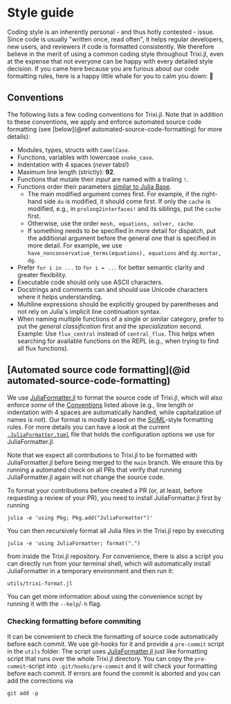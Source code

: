 # Style guide
Coding style is an inherently personal - and thus hotly contested - issue. Since code is
usually "written once, read often", it helps regular developers, new users, and reviewers if
code is formatted consistently. We therefore believe in the merit of using a common coding
style throughout Trixi.jl, even at the expense that not everyone can be happy with every
detailed style decision. If you came here because you are furious about our code formatting
rules, here is a happy little whale for you to calm you down: 🐳

## Conventions
The following lists a few coding conventions for Trixi.jl. Note that in addition to these
conventions, we apply and enforce automated source code formatting
(see [below](@ref automated-source-code-formatting) for more details):

  * Modules, types, structs with `CamelCase`.
  * Functions, variables with lowercase `snake_case`.
  * Indentation with 4 spaces (*never* tabs!)
  * Maximum line length (strictly): **92**.
  * Functions that mutate their *input* are named with a trailing `!`.
  * Functions order their parameters [similar to Julia Base](https://docs.julialang.org/en/v1/manual/style-guide/#Write-functions-with-argument-ordering-similar-to-Julia-Base-1).
    * The main modified argument comes first. For example, if the right-hand side `du` is modified, 
      it should come first. If only the `cache` is modified, e.g., in `prolong2interfaces!` 
      and its siblings, put the `cache` first.
    * Otherwise, use the order `mesh, equations, solver, cache`.
    * If something needs to be specified in more detail for dispatch, put the additional argument before the general one 
      that is specified in more detail. For example, we use `have_nonconservative_terms(equations), equations`
      and `dg.mortar, dg`.
  * Prefer `for i in ...` to `for i = ...` for better semantic clarity and greater flexibility.
  * Executable code should only use ASCII characters.
  * Docstrings and comments can and should use Unicode characters where it helps understanding.
  * Multiline expressions should be explicitly grouped by parentheses and not
    rely on Julia's implicit line continuation syntax.
  * When naming multiple functions of a single or similar category, prefer to put the
    *general classification* first and the *specialization* second. Example: Use `flux_central`
    instead of `central_flux`. This helps when searching for available functions on the REPL
    (e.g., when trying to find all flux functions).

## [Automated source code formatting](@id automated-source-code-formatting)
We use [JuliaFormatter.jl](https://github.com/domluna/JuliaFormatter.jl) to format the
source code of Trixi.jl, which will also enforce *some* of the [Conventions](@ref) listed
above (e.g., line length or indentation with 4 spaces are automatically handled, while
capitalization of names is not). Our format is mostly based on the
[SciML](https://domluna.github.io/JuliaFormatter.jl/stable/sciml_style/)-style formatting
rules. For more details you can have a look at the current
[`.JuliaFormatter.toml`](https://github.com/trixi-framework/Trixi.jl/blob/main/.JuliaFormatter.toml)
file that holds the configuration options we use for JuliaFormatter.jl.

Note that we expect all contributions to Trixi.jl to be formatted with JuliaFormatter.jl
before being merged to the `main` branch. We ensure this by running a automated check on all
PRs that verify that running JuliaFormatter.jl again will not change the source code.

To format your contributions before created a PR (or, at least, before requesting a review
of your PR), you need to install JuliaFormatter.jl first by running
```shell
julia -e 'using Pkg; Pkg.add("JuliaFormatter")'
```
You can then recursively format all Julia files in the Trixi.jl repo by executing
```shell
julia -e 'using JuliaFormatter; format(".")
```
from inside the Trixi.jl repository. For convenience, there is also a script you can
directly run from your terminal shell, which will automatically install JuliaFormatter in a
temporary environment and then run it:
```shell
utils/trixi-format.jl
```
You can get more information about using the convenience script by running it with the
`--help`/`-h` flag.

### Checking formatting before commiting
It can be convenient to check the formatting of source code automatically before each commit. 
We use git-hooks for it and provide a `pre-commit` script in the `utils` folder. The script uses
[JuliaFormatter.jl](https://github.com/domluna/JuliaFormatter.jl) just like formatting script that 
runs over the whole Trixi.jl directory. 
You can copy the `pre-commit`-script into `.git/hooks/pre-commit` and it will check your formatting 
before each commit. If errors are found the commit is aborted and you can add the corrections via
```shell 
git add -p
```